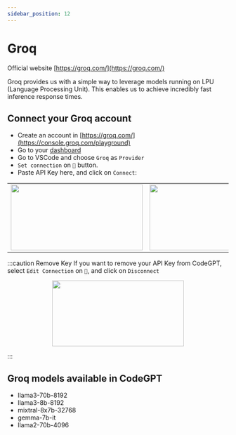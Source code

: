 ```yaml
---
sidebar_position: 12
---
```

# Groq
Official website [https://groq.com/](https://groq.com/)

Groq provides us with a simple way to leverage models running on LPU (Language Processing Unit). This enables us to achieve incredibly fast inference response times.

## Connect your Groq account
- Create an account in [https://groq.com/](https://console.groq.com/playground)
- Go to your [dashboard](https://console.groq.com/keys)
- Go to VSCode and choose `Groq` as `Provider`
- `Set connection` on `🔑` button.
- Paste API Key here, and click on `Connect`:
  
<table>
  <tr>
    <td align="center">
      <img width="300" height="150" src="https://github.com/davila7/code-gpt-docs/assets/37567214/3bbb8916-be79-49da-9c2c-ac0a7dcd9803" />
      </td>
    <td align="center">
      <img width="300" height="150" src="https://github.com/davila7/code-gpt-docs/assets/37567214/7b78c111-33dd-4547-8548-4fa019e68f18" />
    </td>
  </tr>
</table>


:::caution Remove Key
If you want to remove your API Key from CodeGPT, select `Edit Connection` on `🔑`, and click on `Disconnect`

<p align="center">
      <img width="300" height="150" src="https://github.com/davila7/code-gpt-docs/assets/37567214/32f41aad-f091-4915-8ef3-6d9d3cdfa7cd" />
</p>

:::

## Groq models available in CodeGPT
- llama3-70b-8192
- llama3-8b-8192
- mixtral-8x7b-32768
- gemma-7b-it
- llama2-70b-4096
